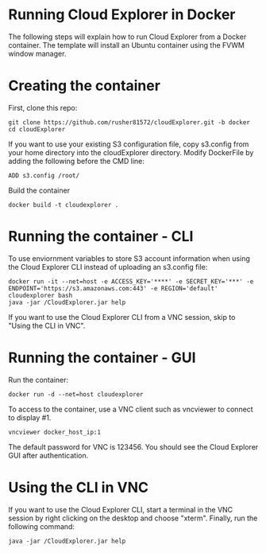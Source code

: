 # Running Cloud Explorer in Docker

The following steps will explain how to run Cloud Explorer from a Docker container. The template will install an Ubuntu container using the FVWM window manager. 

# Creating the container

First, clone this repo:
```
git clone https://github.com/rusher81572/cloudExplorer.git -b docker
cd cloudExplorer
```

If you want to use your existing S3 configuration file, copy s3.config from your home directory into the cloudExplorer directory. Modify DockerFile by adding the following before the CMD line:
```
ADD s3.config /root/
```

Build the container
```
docker build -t cloudexplorer .
```

# Running the container - CLI


To use enviornment variables to store S3 account information when using the Cloud Explorer CLI instead of uploading an s3.config file:
```
docker run -it --net=host -e ACCESS_KEY='****' -e SECRET_KEY='***' -e ENDPOINT='https://s3.amazonaws.com:443' -e REGION='default' cloudexplorer bash
java -jar /CloudExplorer.jar help
```

If you want to use the Cloud Explorer CLI from a VNC session, skip to "Using the CLI in VNC".

# Running the container - GUI

Run the container:
```
docker run -d --net=host cloudexplorer 
````

To access to the container, use a VNC client such as vncviewer to connect to display #1.
```
vncviewer docker_host_ip:1
```
The default password for VNC is 123456. You should see the Cloud Explorer GUI after authentication.

# Using the CLI in VNC 

If you want to use the Cloud Explorer CLI, start a terminal in the VNC session by right clicking on the desktop and choose "xterm". Finally, run the following command:
```
java -jar /CloudExplorer.jar help
```	





